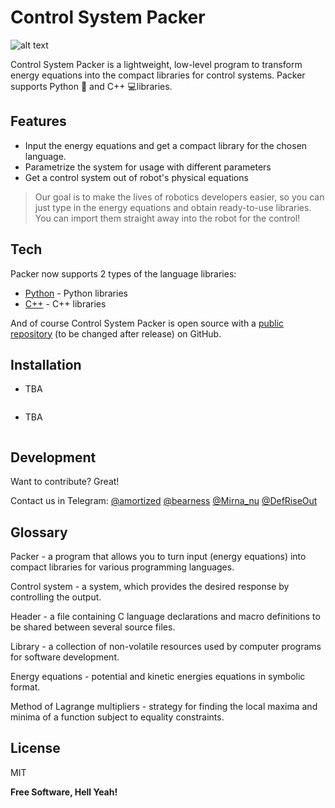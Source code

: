 # Control System Packer

![alt text](https://i.ibb.co/Ph0x5bG/Untitled.png)

Control System Packer is a lightweight, low-level program to transform energy equations into the compact libraries for control systems. Packer supports Python 🐍 and C++ 💻libraries.  

## Features

- Input the energy equations and get a compact library for the chosen language. 
- Parametrize the system for usage with different parameters
- Get a control system out of robot's physical equations

> Our goal is to make the lives of robotics developers easier, so you
> can just type in the energy equations and obtain ready-to-use libraries.
> You can import them straight away into the robot for the control!

## Tech

Packer now supports 2 types of the language libraries:

- [Python] - Python libraries
- [C++] - C++ libraries

And of course Control System Packer is open source with a [public repository][Packer] (to be changed after release) on GitHub.

## Installation

- TBA

```sh

```

- TBA
```sh

```

## Development

Want to contribute? Great!

Contact us in Telegram:
[@amortized](https://t.me/amortized)
[@bearness](https://t.me/bearness)
[@Mirna\_nu](https://t.me/Mirna_nu)
[@DefRiseOut](https://t.me/DefRiseOut)

## Glossary
Packer - a program that allows you to turn input (energy equations) into compact libraries for various programming languages.

Control system - a system, which provides the desired response by controlling the output.

Header -  a file containing C language declarations and macro definitions to be shared between several source files.

Library - a collection of non-volatile resources used by computer programs for software development.

Energy equations - potential and kinetic energies equations in symbolic format.

Method of Lagrange multipliers - strategy for finding the local maxima and minima of a function subject to equality constraints.


## License

MIT

**Free Software, Hell Yeah!**


   [Python]: <https://www.python.org/>
   [C++]: <http://www.cplusplus.org/>
   [Packer]: <https://github.com/mirnanoukari/Control-System-Packer>
